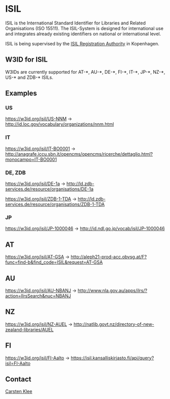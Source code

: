 # ISIL
ISIL is the International Standard Identifier for Libraries and Related Organisations (ISO 15511). The ISIL-System is designed for international use and integrates already existing identifiers on national or international level.

ISIL is being supervised by the [ISIL Registration Authority](http://biblstandard.dk/isil/) in Kopenhagen.

## W3ID for ISIL
W3IDs are currently supported for AT-\*, AU-\*, DE-\*, FI-\*, IT-\*, JP-\*, NZ-\*, US-\* and ZDB-\* ISILs.

## Examples

### US
https://w3id.org/isil/US-NNM -> http://id.loc.gov/vocabulary/organizations/nnm.html

### IT
https://w3id.org/isil/IT-BO0001 -> http://anagrafe.iccu.sbn.it/opencms/opencms/ricerche/dettaglio.html?monocampo=IT-BO0001

### DE, ZDB
https://w3id.org/isil/DE-1a -> http://ld.zdb-services.de/resource/organisations/DE-1a

https://w3id.org/isil/ZDB-1-TDA -> http://ld.zdb-services.de/resource/organisations/ZDB-1-TDA

### JP
https://w3id.org/isil/JP-1000046 -> http://id.ndl.go.jp/vocab/isil/JP-1000046

## AT
https://w3id.org/isil/AT-GSA -> http://aleph21-prod-acc.obvsg.at/F?func=find-b&find_code=ISIL&request=AT-GSA

## AU
https://w3id.org/isil/AU-NBANJ -> http://www.nla.gov.au/apps/ilrs/?action=IlrsSearch&nuc=NBANJ

## NZ
https://w3id.org/isil/NZ-AUEL -> http://natlib.govt.nz/directory-of-new-zealand-libraries/AUEL

## FI
https://w3id.org/isil/FI-Aalto -> https://isil.kansalliskirjasto.fi/api/query?isil=FI-Aalto

## Contact
[Carsten Klee](mailto:mailme.klee@yahoo.de)
